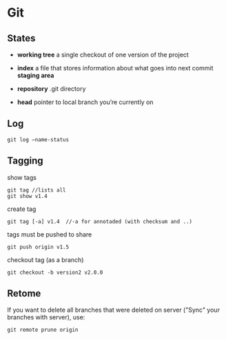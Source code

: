 # Git

## States

- **working tree** a single checkout of one version of the project

- **index** a file that stores information about what goes into next commit **staging area**

- **repository** .git directory

- **head** pointer to local branch you’re currently on

## Log

```git log —name-status```

## Tagging

show tags
```
git tag //lists all
git show v1.4
```

create tag
```
git tag [-a] v1.4  //-a for annotaded (with checksum and ..)
```

tags must be pushed to share
```
git push origin v1.5
```

checkout tag (as a branch)
```
git checkout -b version2 v2.0.0
```

## Retome

If you want to delete all branches that were deleted on server ("Sync" your branches with server), use:
```
git remote prune origin
```
